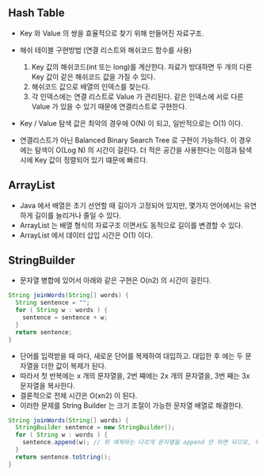 ## Hash Table
- Key 와 Value 의 쌍을 효율적으로 찾기 위해 만들어진 자료구조.
- 해쉬 테이블 구현방법 (연결 리스트와 해쉬코드 함수를 사용)

  1. Key 값의 해쉬코드(int 또는 long)를 계산한다. 자료가 방대하면 두 개의 다른 Key 값이 같은 해쉬코드 값을 가질 수 있다.
  2. 해쉬코드 값으로 배열의 인덱스를 찾는다.
  3. 각 인덱스에는 연결 리스트로 Value 가 관리된다. 같은 인덱스에 서로 다른 Value 가 있을 수 있기 때문에 연결리스트로 구현한다.

- Key / Value 탐색 값은 최악의 경우에 O(N) 이 되고, 일반적으로는 O(1) 이다.
- 연결리스트가 아닌 Balanced Binary Search Tree 로 구현이 가능하다. 이 경우에는 탐색이 O(Log N) 의 시간이 걸린다. 더 적은 공간을 사용한다는 이점과 탐색시에 Key 값이 정렬되어 있기 떄문에 빠르다.

## ArrayList
- Java 에서 배열은 초기 선언할 때 길이가 고정되어 있지만, 몇가지 언어에서는 유연하게 길이를 늘리거나 줄일 수 있다.
- ArrayList 는 배열 형식의 자료구조 이면서도 동적으로 길이를 변경할 수 있다.
- ArrayList 에서 데이터 삽입 시간은 O(1) 이다.

## StringBuilder
- 문자열 병합에 있어서 아래와 같은 구현은 O(n2) 의 시간이 걸린다.

``` java
String joinWords(String[] words) {
  String sentence = "";
  for ( String w : words ) {
    sentence = sentence + w;
  }
  return sentence;
}
```

- 단어를 입력받을 때 마다, 새로운 단어를 복제하여 대입하고. 대입한 후 에는 두 문자열을 더한 값이 복제가 된다.
- 따라서 첫 반복에는 x 개의 문자열을, 2번 쨰에는 2x 개의 문자열을, 3번 째는 3x 문자열을 복사한다.
- 결론적으로 전체 시간은 O(xn2) 이 된다.
- 이러한 문제를 String Builder 는 크기 조절이 가능한 문자열 배열로 해결한다.

``` java
String joinWords(String[] words) {
  StringBuilder sentence = new StringBuilder();
  for ( String w : words ) {
    sentence.append(w); // 위 예제와는 다르게 문자열을 append 만 하면 되므로, 복제가 불필요하게 각 연산마다 한번씩 더 일어나지 않는다.
  }
  return sentence.toString();
}
```
